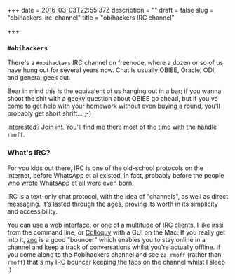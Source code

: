 +++
date = 2016-03-03T22:55:37Z
description = ""
draft = false
slug = "obihackers-irc-channel"
title = "obihackers IRC channel"

+++

### `#obihackers`

There's a `#obihackers` IRC channel on freenode, where a dozen or so of us have hung out for several years now. Chat is usually OBIEE, Oracle, ODI, and general geek out.

Bear in mind this is the equivalent of us hanging out in a bar; if you wanna shoot the shit with a geeky question about OBIEE go ahead, but if you've come to get help with your homework without even buying a round, you'll probably get short shrift... ;-)

Interested? [Join in!](http://webchat.freenode.net/?channels=%23obihackers&uio=d4). You'll find me there most of the time with the handle `rmoff`.


### What's IRC? 

For you kids out there, IRC is one of the old-school protocols on the internet, before WhatsApp et al existed, in fact, probably before the people who wrote WhatsApp et all were even born. 

IRC is a text-only chat protocol, with the idea of "channels", as well as direct messaging. It's lasted through the ages, proving its worth in its simplicity and accessibility. 

You can use a [web interface](http://webchat.freenode.net/?channels=%23obihackers&uio=d4), or one of a multitude of IRC clients. I like [irssi](https://irssi.org/) from the command line, or [Colloquy](http://colloquy.info/) with a GUI on the Mac. If you really get into it, [znc](http://wiki.znc.in/ZNC) is a good "bouncer" which enables you to stay online in a channel and keep a track of conversations whilst you're actually offline. If you come along to the #obihackers channel and see `zz_rmoff` (rather than `rmoff`) that's my IRC bouncer keeping the tabs on the channel whilst I sleep :)
